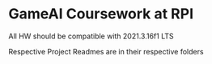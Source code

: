 # GameAI Coursework at RPI

All HW should be compatible with 2021.3.16f1 LTS

Respective Project Readmes are in their respective folders
